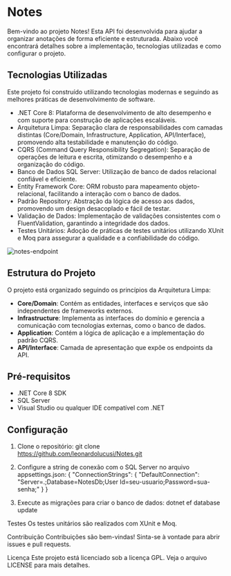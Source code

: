 # Notes

Bem-vindo ao projeto Notes! Esta API foi desenvolvida para ajudar a organizar anotações de forma eficiente e estruturada. Abaixo você encontrará detalhes sobre a implementação, tecnologias utilizadas e como configurar o projeto.

## Tecnologias Utilizadas
Este projeto foi construído utilizando tecnologias modernas e seguindo as melhores práticas de desenvolvimento de software.
- .NET Core 8: Plataforma de desenvolvimento de alto desempenho e com suporte para construção de aplicações escaláveis.
- Arquitetura Limpa: Separação clara de responsabilidades com camadas distintas (Core/Domain, Infrastructure, Application, API/Interface), promovendo alta testabilidade e manutenção do código.
- CQRS (Command Query Responsibility Segregation): Separação de operações de leitura e escrita, otimizando o desempenho e a organização do código.
- Banco de Dados SQL Server: Utilização de banco de dados relacional confiável e eficiente.
- Entity Framework Core: ORM robusto para mapeamento objeto-relacional, facilitando a interação com o banco de dados.
- Padrão Repository: Abstração da lógica de acesso aos dados, promovendo um design desacoplado e fácil de testar.
- Validação de Dados: Implementação de validações consistentes com o FluentValidation, garantindo a integridade dos dados.
- Testes Unitários: Adoção de práticas de testes unitários utilizando XUnit e Moq para assegurar a qualidade e a confiabilidade do código.
  
![notes-endpoint](https://github.com/leonardolucusi/Notes/assets/61367434/53cf4726-eedd-4ea5-8160-a54e8d7404c8)

## Estrutura do Projeto

O projeto está organizado seguindo os princípios da Arquitetura Limpa:

- **Core/Domain**: Contém as entidades, interfaces e serviços que são independentes de frameworks externos.
- **Infrastructure**: Implementa as interfaces do domínio e gerencia a comunicação com tecnologias externas, como o banco de dados.
- **Application**: Contém a lógica de aplicação e a implementação do padrão CQRS.
- **API/Interface**: Camada de apresentação que expõe os endpoints da API.

## Pré-requisitos

- .NET Core 8 SDK
- SQL Server
- Visual Studio ou qualquer IDE compatível com .NET

## Configuração

1. Clone o repositório:
   git clone https://github.com/leonardolucusi/Notes.git

2. Configure a string de conexão com o SQL Server no arquivo appsettings.json:
{
  "ConnectionStrings": {
    "DefaultConnection": "Server=.;Database=NotesDb;User Id=seu-usuario;Password=sua-senha;"
  }
}

3. Execute as migrações para criar o banco de dados:
dotnet ef database update

Testes
Os testes unitários são realizados com XUnit e Moq.

Contribuição
Contribuições são bem-vindas! Sinta-se à vontade para abrir issues e pull requests.

Licença
Este projeto está licenciado sob a licença GPL. Veja o arquivo LICENSE para mais detalhes.
